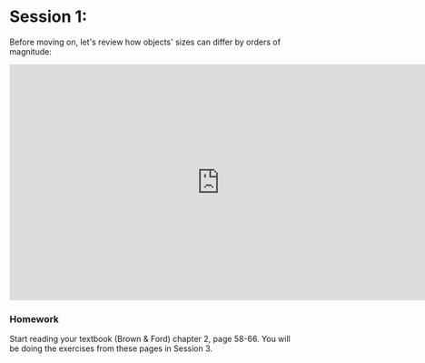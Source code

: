 # Session 1: 

<puzzle-Y1W2-NatureofColor />
<puzzle-Y1W2-LengthConversion />

Before moving on, let's review how objects' sizes can differ by orders of magnitude:

<iframe width="740" height="415" src="https://www.youtube.com/embed/7WhRJV_bAiE" frameborder="0" allow="accelerometer; autoplay; encrypted-media; gyroscope; picture-in-picture" allowfullscreen></iframe>

<puzzle-Y1W2-DrawingAtoms />

### Homework

Start reading your textbook (Brown & Ford) chapter 2, page 58-66.  You will be doing the exercises from these pages in Session 3.